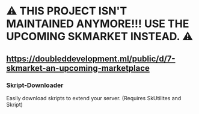 # :warning: THIS PROJECT ISN'T MAINTAINED ANYMORE!!! USE THE UPCOMING SKMARKET INSTEAD. :warning:
## https://doubleddevelopment.ml/public/d/7-skmarket-an-upcoming-marketplace
### Skript-Downloader
Easily download skripts to extend your server. (Requires SkUtilites and Skript)
